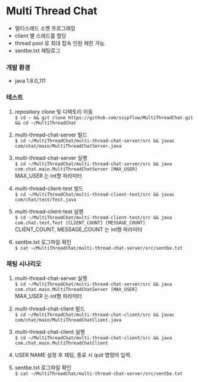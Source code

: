 # Multi Thread Chat
* 멀티스레드 소켓 프로그래밍
* client 별 스레드를 할당
* thread pool 로 최대 접속 인원 제한 가능.
* sentbe.txt 채팅로그

### 개발 환경
* java 1.8.0_111

### 테스트
1. repository clone 및 디렉토리 이동  
    ```$ cd ~ && git clone https://github.com/ssipflow/MultiThreadChat.git && cd ~/MultiThreadChat```
    
2. multi-thread-chat-server 빌드  
    ```$ cd ~/MultiThreadChat/multi-thread-chat-server/src && javac com/chat/main/MultiThreadChatServer.java```

3. multi-thread-chat-server 실행  
    ```$ cd ~/MultiThreadChat/multi-thread-chat-server/src && java com.chat.main.MultiThreadChatServer [MAX_USER]```  
    MAX_USER 는 int형 파라미터

4. multi-thread-client-test 빌드  
    ```$ cd ~/MultiThreadChat/multi-thread-client-test/src && javac com/chat/test/Test.java```

5. multi-thread-client-test 실행  
    ```$ cd ~/MultiThreadChat/multi-thread-client-test/src && java com.chat.test.Test [CLIENT_COUNT] [MESSAGE_COUNT]```  
    CLIENT_COUNT, MESSAGE_COUNT 는 int형 파라미터

6. sentbe.txt 로그파일 확인  
    ```$ cat ~/MultiThreadChat/multi-thread-chat-server/src/sentbe.txt```

### 채팅 시나리오
1. multi-thread-chat-server 실행  
    ```$ cd ~/MultiThreadChat/multi-thread-chat-server/src && java com.chat.main.MultiThreadChatServer [MAX_USER]```  
    MAX_USER 는 int형 파라미터

2. multi-thread-chat-client 빌드  
    ```$ cd ~/MultiThreadChat/multi-thread-chat-client/src && javac com/chat/main/MultiThreadChatClient.java```

3. multi-thread-chat-client 실행  
    ```$ cd ~/MultiThreadChat/multi-thread-chat-client/src && java com.chat.main.MultiThreadChatClient```  
4. USER NAME 설정 후 채팅, 종료 시 quit 명령어 입력.

6. sentbe.txt 로그파일 확인  
    ```$ cat ~/MultiThreadChat/multi-thread-chat-server/src/sentbe.txt```
